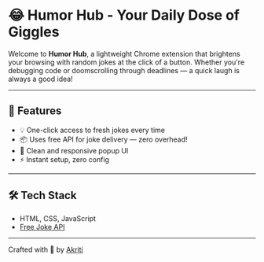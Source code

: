# 😂 Humor Hub - Your Daily Dose of Giggles

Welcome to **Humor Hub**, a lightweight Chrome extension that brightens your browsing with random jokes at the click of a button. Whether you're debugging code or doomscrolling through deadlines — a quick laugh is always a good idea!

---

## 🎯 Features
- 💡 One-click access to fresh jokes every time
- 📦 Uses free API for joke delivery — zero overhead!
- 🎨 Clean and responsive popup UI
- ⚡ Instant setup, zero config

---

## 🛠️ Tech Stack
- HTML, CSS, JavaScript
- [Free Joke API](https://official-joke-api.appspot.com/jokes/random)

---

Crafted with 🤍 by [Akriti](https://www.linkedin.com/in/akriti-kumari-116a03251/)  

